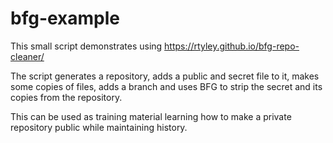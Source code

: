 # bfg-example

This small script demonstrates using https://rtyley.github.io/bfg-repo-cleaner/ 

The script generates a repository, adds a public and secret file to it, makes some copies of files, adds a branch and uses BFG
to strip the secret and its copies from the repository.

This can be used as training material learning how to make a private repository public while maintaining history.
